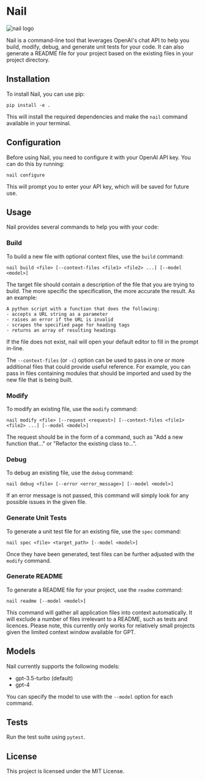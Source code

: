 # Nail
![nail logo](https://user-images.githubusercontent.com/10245964/233905871-c1947748-a7dc-4514-a01d-2e0c9446cca9.png)

Nail is a command-line tool that leverages OpenAI's chat API to help you build, modify, debug, and generate unit tests for your code. It can also generate a README file for your project based on the existing files in your project directory.

## Installation

To install Nail, you can use pip:

```
pip install -e .
```

This will install the required dependencies and make the `nail` command available in your terminal.

## Configuration

Before using Nail, you need to configure it with your OpenAI API key. You can do this by running:

```
nail configure
```

This will prompt you to enter your API key, which will be saved for future use.

## Usage

Nail provides several commands to help you with your code:

### Build

To build a new file with optional context files, use the `build` command:

```
nail build <file> [--context-files <file1> <file2> ...] [--model <model>]
```

The target file should contain a description of the file that you are trying to build. The more specific the specification, the more accurate the result. As an example:

```
A python script with a function that does the following:
- accepts a URL string as a parameter
- raises an error if the URL is invalid
- scrapes the specified page for heading tags
- returns an array of resulting headings
```

If the file does not exist, nail will open your default editor to fill in the prompt in-line.

The `--context-files` (or `-c`) option can be used to pass in one or more additional files that could provide useful reference. For example, you can pass in files containing modules that should be imported and used by the new file that is being built.

### Modify

To modify an existing file, use the `modify` command:

```
nail modify <file> [--request <request>] [--context-files <file1> <file2> ...] [--model <model>]
```

The request should be in the form of a command, such as "Add a new function that..." or "Refactor the existing class to...".

### Debug

To debug an existing file, use the `debug` command:

```
nail debug <file> [--error <error_message>] [--model <model>]
```

If an error message is not passed, this command will simply look for any possible issues in the given file.

### Generate Unit Tests

To generate a unit test file for an existing file, use the `spec` command:

```
nail spec <file> <target_path> [--model <model>]
```

Once they have been generated, test files can be further adjusted with the `modify` command.

### Generate README

To generate a README file for your project, use the `readme` command:

```
nail readme [--model <model>]
```

This command will gather all application files into context automatically. It will exclude a number of files irrelevant to a README, such as tests and licences. Please note, this currently only works for relatively small projects given the limited context window available for GPT.

## Models

Nail currently supports the following models:

- gpt-3.5-turbo (default)
- gpt-4

You can specify the model to use with the `--model` option for each command.

## Tests

Run the test suite using `pytest`.

## License

This project is licensed under the MIT License.
